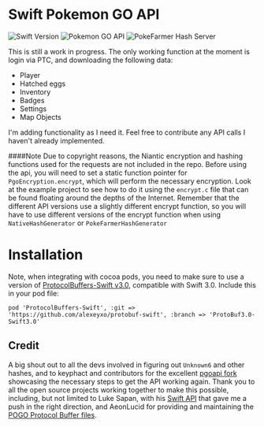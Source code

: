 # Swift Pokemon GO API

![Swift Version](https://img.shields.io/badge/Swift-3.0.x-orange.svg)
![Pokemon GO API](https://img.shields.io/badge/API-v0.45.0-brightgreen.svg)
![PokeFarmer Hash Server](https://img.shields.io/badge/PokeFarmer%20Hash%20Server-v121__2-brightgreen.svg)

This is still a work in progress. The only working function at the moment is login via PTC, and downloading the following data:

- Player
- Hatched eggs
- Inventory
- Badges
- Settings
- Map Objects

I'm adding functionality as I need it. Feel free to contribute any API calls I haven't already implemented.

####Note
Due to copyright reasons, the Niantic encryption and hashing functions used for the requests are not included in the repo. Before using the api, you will need to set a static function pointer for `PgoEncryption.encrypt`, which will perform the necessary encryption. Look at the example project to see how to do it using the `encrypt.c` file that can be found floating around the depths of the Internet.
Remember that the different API versions use a slightly different encrypt function, so you will have to use different versions of the encrypt function when using `NativeHashGenerator` or `PokeFarmerHashGenerator`

# Installation
Note, when integrating with cocoa pods, you need to make sure to use a version of [ProtocolBuffers-Swift v3.0](https://github.com/alexeyxo/protobuf-swift), compatible with Swift 3.0. Include this in your pod file:

`pod 'ProtocolBuffers-Swift', :git => 'https://github.com/alexeyxo/protobuf-swift', :branch => 'ProtoBuf3.0-Swift3.0'`

## Credit
A big shout out to all the devs involved in figuring out `Unknown6` and other hashes, and to keyphact and contributors for the excellent [pgoapi fork](https://github.com/keyphact/pgoapi) showcasing the necessary steps to get the API working again. Thank you to all the open source projects working together to make this possible, including, but not limited to Luke Sapan, with his  [Swift API](https://github.com/lsapan/pgoapi-swift)  that gave me a push in the right direction, and AeonLucid for providing and maintaining the [POGO Protocol Buffer files](https://github.com/AeonLucid/POGOProtos).
